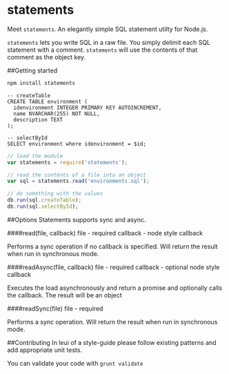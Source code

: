 statements
==========

Meet `statements`. An elegantly simple SQL statement utilty for Node.js. 

`statements` lets you write SQL in a raw file. You simply delimit each SQL statement with a comment.  `statements` will use the contents of that comment as the object key.

##Getting started
```sql
npm install statements
```

```
-- createTable
CREATE TABLE environment (
  idenvironment INTEGER PRIMARY KEY AUTOINCREMENT,
  name NVARCHAR(255) NOT NULL,
  description TEXT
);

-- selectById
SELECT environment where idenvironment = $id;
```

```javascript
// load the module
var statements = require('statements');

// read the contents of a file into an object
var sql = statements.read('environments.sql');

// do something with the values
db.run(sql.createTable);
db.run(sql.selectById);
```

##Options
Statements supports sync and async.

####read(file, callback)
file - required
callback - node style callback

Performs a sync operation if no callback is specified. Will return the result when run in synchronous mode.

####readAsync(file, callback)
file - required
callback - optional node style callback

Executes the load asynchronously and return a promise and optionally calls the callback. The result will be an object

####readSync(file)
file - required

Performs a sync operation. Will return the result when run in synchronous mode.


##Contributing
In leui of a style-guide please follow existing patterns and add appropriate unit tests.

You can validate your code with `grunt validate`

